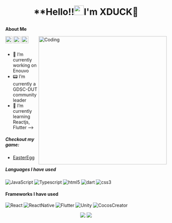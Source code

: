 # <p align="center"> **Hello!!<img src="https://raw.githubusercontent.com/KarthikNayak024/KarthikNayak024/master/assets/wave.gif" alt="waving hand" width="30px">I'm XDUCK🦆</p>
**About Me**

<a href="www.linkedin.com/in/nhanduc">
  <img align="left" alt="Pawan's Linkdein" width="22px" src="https://cdn.jsdelivr.net/npm/simple-icons@v3/icons/linkedin.svg" />
</a>
<a href="https://github.com/lvxduck">
  <img align="left" alt="Pawan's Github" width="22px" src="https://cdn.jsdelivr.net/npm/simple-icons@v3/icons/github.svg" />
</a>
<a href="https://www.facebook.com/levinhnhanduc">
  <img align="left" alt="Pawan's Facebook" width="22px" src="https://cdn.jsdelivr.net/npm/simple-icons@v3/icons/facebook.svg" />
</a>
<img align="right" alt="Coding" width="400" src="https://media.giphy.com/media/BemKqR9RDK4V2/giphy.gif?cid=ecf05e47r0ddrebyvbo4pgxpk5x3u9d6sf1hjlj8krh0e3gi&rid=giphy.gif&ct=g">

<br/>
<br/>


- 🔭 I’m currently working on Enouvo
- 📟 I’m currently a GDSC-DUT community leader
- 🌱 I’m currently learning Reactjs, Flutter
-->

##### Checkout my game:
- <a href="https://lvxduck.github.io/EasterEgg_Demo/"> EasterEgg</a>

##### Languages I have used

![JavaScript](https://img.shields.io/badge/-javascript-000000?style=flat&logo=JavaScript)
![Typescript](https://img.shields.io/badge/-typescript-000000?style=flat&logo=Typescript)
![html5](https://img.shields.io/badge/-html5-000000?style=flat&logo=html5)
![dart](https://img.shields.io/badge/-dart-000000?style=flat&logo=dart)
![css3](https://img.shields.io/badge/-css3-000000?style=flat&logo=css3)

#### Frameworks I have used

![React](https://img.shields.io/badge/-React-000000?style=flat&logo=React)
![ReactNative](https://img.shields.io/badge/-ReactNative-000000?style=flat&logo=ReactNative)
![Flutter](https://img.shields.io/badge/-flutter-000000?style=flat&logo=flutter)
![Unity](https://img.shields.io/badge/-unity-000000?style=flat&logo=unity)
![CocosCreator](https://img.shields.io/badge/-cocos%20creator-000000?style=flat&logo=cocos)

<p align="center">
<img src="https://github-readme-stats.vercel.app/api/top-langs/?username=lvxduck&hide_langs_below=1&layout=compact&theme=dark">
<img src="https://github-readme-stats.vercel.app/api?username=lvxduck&show_icons=true&theme=dark">
</p>

